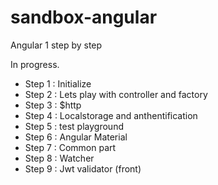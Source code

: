 # sandbox-angular
Angular 1 step by step

In progress.

* Step 1 : Initialize
* Step 2 : Lets play with controller and factory
* Step 3 : $http
* Step 4 : Localstorage and anthentification
* Step 5 : test playground
* Step 6 : Angular Material
* Step 7 : Common part
* Step 8 : Watcher
* Step 9 : Jwt validator (front)